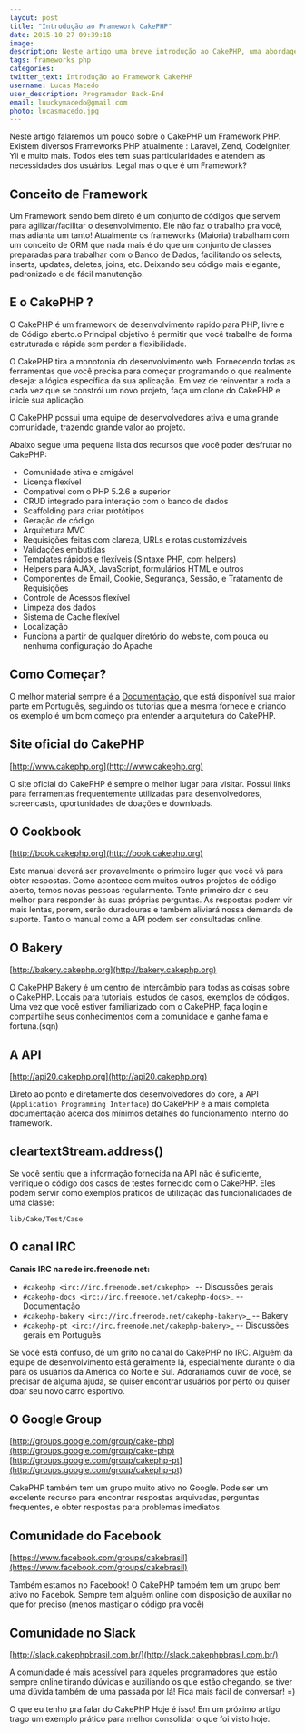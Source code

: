 ```yaml
---
layout: post
title: "Introdução ao Framework CakePHP"
date: 2015-10-27 09:39:18
image:
description: Neste artigo uma breve introdução ao CakePHP, uma abordagem mais teórica do Framework.
tags: frameworks php
categories:
twitter_text: Introdução ao Framework CakePHP
username: Lucas Macedo
user_description: Programador Back-End
email: luuckymacedo@gmail.com
photo: lucasmacedo.jpg
---
```

Neste artigo falaremos um pouco sobre o CakePHP um Framework PHP.
Existem diversos Frameworks PHP atualmente : Laravel, Zend, CodeIgniter, Yii e muito mais. Todos eles tem suas particularidades e atendem as necessidades dos usuários. Legal mas o que é um Framework?

## Conceito de Framework
Um Framework sendo bem direto é um conjunto de códigos que servem para agilizar/facilitar o desenvolvimento.
Ele não faz o trabalho pra você, mas adianta um tanto! Atualmente os frameworks (Maioria) trabalham com um conceito de ORM que nada mais é do que um conjunto de classes preparadas para trabalhar com o Banco de Dados, facilitando os selects, inserts, updates, deletes, joins, etc. Deixando seu código mais elegante, padronizado e de fácil manutenção.

## E o CakePHP ?
O CakePHP é um framework de desenvolvimento rápido para PHP, livre e de Código aberto.o Principal objetivo é permitir que você trabalhe de forma estruturada e rápida sem perder a flexibilidade.

O CakePHP tira a monotonia do desenvolvimento web. Fornecendo todas as ferramentas que você precisa para começar programando o que realmente deseja: a lógica específica da sua aplicação. Em vez de reinventar a roda a cada vez que se constrói um novo projeto, faça um clone do CakePHP e inicie sua aplicação.

O CakePHP possui uma equipe de desenvolvedores ativa e uma grande comunidade, trazendo grande valor ao projeto.

Abaixo segue uma pequena lista dos recursos que você poder desfrutar no CakePHP:

- Comunidade ativa e amigável
- Licença flexível
- Compatível com o PHP 5.2.6 e superior
- CRUD integrado para interação com o banco de dados
- Scaffolding para criar protótipos
- Geração de código
- Arquitetura MVC
- Requisições feitas com clareza, URLs e rotas customizáveis
- Validações embutidas
- Templates rápidos e flexíveis (Sintaxe PHP, com helpers)
- Helpers para AJAX, JavaScript, formulários HTML e outros
- Componentes de Email, Cookie, Segurança, Sessão, e Tratamento de Requisições
- Controle de Acessos flexível
- Limpeza dos dados
- Sistema de Cache flexível
- Localização
- Funciona a partir de qualquer diretório do website, com pouca ou nenhuma configuração do Apache


## Como Começar?
O melhor material sempre é a [Documentação](http://book.cakephp.org/3.0/en/index.html), que está disponível sua maior parte em Português, seguindo os tutorias que a mesma fornece e criando os exemplo é um bom começo pra entender a arquitetura do CakePHP.

## Site oficial do CakePHP

[http://www.cakephp.org](http://www.cakephp.org)

O site oficial do CakePHP é sempre o melhor lugar para visitar. Possui links
para ferramentas frequentemente utilizadas para desenvolvedores, screencasts,
oportunidades de doações e downloads.

## O Cookbook

[http://book.cakephp.org](http://book.cakephp.org)

Este manual deverá ser provavelmente o primeiro lugar que você vá para obter
respostas. Como acontece com muitos outros projetos de código aberto, temos
novas pessoas regularmente. Tente primeiro dar o seu melhor para responder
às suas próprias perguntas. As respostas podem vir mais lentas, porem, serão
duradouras e também aliviará nossa demanda de suporte.
Tanto o manual como a API podem ser consultadas online.

## O Bakery

[http://bakery.cakephp.org](http://bakery.cakephp.org)

O CakePHP Bakery é um centro de intercâmbio para todas as coisas sobre o
CakePHP. Locais para tutoriais, estudos de casos, exemplos de códigos. Uma vez
que você estiver familiarizado com o CakePHP, faça login e compartilhe seus
conhecimentos com a comunidade e ganhe fama e fortuna.(sqn)

## A API

[http://api20.cakephp.org](http://api20.cakephp.org)

Direto ao ponto e diretamente dos desenvolvedores do core, a API
(`Application Programming Interface`) do CakePHP é a mais completa documentação
acerca dos mínimos detalhes do funcionamento interno do framework.

## cleartextStream.address()

Se você sentiu que a informação fornecida na API não é suficiente, verifique o
código dos casos de testes fornecido com o CakePHP. Eles podem servir como
exemplos práticos de utilização das funcionalidades de uma classe:

    lib/Cake/Test/Case

## O canal IRC

**Canais IRC na rede irc.freenode.net:**

-  `#cakephp <irc://irc.freenode.net/cakephp>`_ -- Discussões gerais
-  `#cakephp-docs <irc://irc.freenode.net/cakephp-docs>`_ -- Documentação
-  `#cakephp-bakery <irc://irc.freenode.net/cakephp-bakery>`_ -- Bakery
-  `#cakephp-pt <irc://irc.freenode.net/cakephp-bakery>`_ -- Discussões gerais
   em Português

Se você está confuso, dê um grito no canal do CakePHP no IRC. Alguém da equipe
de desenvolvimento está geralmente lá, especialmente durante o dia para os
usuários da América do Norte e Sul. Adoraríamos ouvir de você, se precisar de
alguma ajuda, se quiser encontrar usuários por perto ou quiser doar seu novo
carro esportivo.

## O Google Group
[http://groups.google.com/group/cake-php](http://groups.google.com/group/cake-php)
[http://groups.google.com/group/cakephp-pt](http://groups.google.com/group/cakephp-pt)

CakePHP também tem um grupo muito ativo no Google. Pode ser um excelente recurso
para encontrar respostas arquivadas, perguntas frequentes, e obter respostas
para problemas imediatos.


## Comunidade do Facebook
[https://www.facebook.com/groups/cakebrasil](https://www.facebook.com/groups/cakebrasil)

Também estamos no Facebook! O CakePHP também tem um grupo bem ativo no Facebok.
Sempre tem alguém online com disposição de auxiliar no que for preciso (menos mastigar o código pra você)

## Comunidade no Slack
[http://slack.cakephpbrasil.com.br/](http://slack.cakephpbrasil.com.br/)

A comunidade é mais acessível para aqueles programadores que estão sempre online tirando dúvidas e auxiliando os que estão chegando, se tiver uma dúvida também de uma passada por lá! Fica mais fácil de conversar! =)

O que eu tenho pra falar do CakePHP Hoje é isso! Em um próximo artigo trago um exemplo prático para melhor consolidar o que foi visto hoje.
